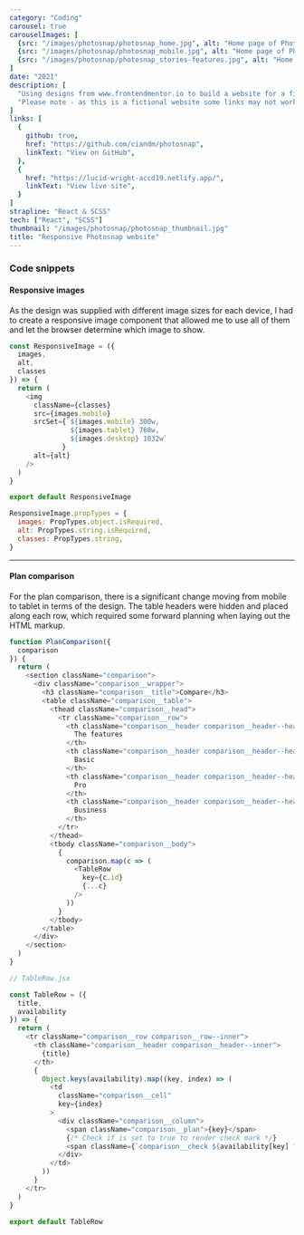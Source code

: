 ```yaml
---
category: "Coding"
carousel: true
carouselImages: [
  {src: "/images/photosnap/photosnap_home.jpg", alt: "Home page of Photosnap"},
  {src: "/images/photosnap/photosnap_mobile.jpg", alt: "Home page of Photosnap"},
  {src: "/images/photosnap/photosnap_stories-features.jpg", alt: "Home page of Photosnap"},
]
date: "2021"
description: [
  "Using designs from www.frontendmentor.io to build a website for a fictional landing page, for a platform called Photosnap, which makes it easy to share for photographers to share their photos and connect with others. It included the strong use of imagery throughout, with a full-width design implemented that really helps showcase images.",
  "Please note - as this is a fictional website some links may not work properly."
]
links: [
  {
    github: true,
    href: "https://github.com/ciandm/photosnap",
    linkText: "View on GitHub",
  },
  {
    href: "https://lucid-wright-accd19.netlify.app/",
    linkText: "View live site",
  }
]
strapline: "React & SCSS"
tech: ["React", "SCSS"]
thumbnail: "/images/photosnap/photosnap_thumbnail.jpg"
title: "Responsive Photosnap website"
---
```


### Code snippets

#### Responsive images
As the design was supplied with different image sizes for each device, I had to create a responsive image component that allowed me to use all of them and let the browser determine which image to show.

```javascript
const ResponsiveImage = ({
  images,
  alt,
  classes
}) => {
  return (
    <img
      className={classes}
      src={images.mobile}
      srcSet={`${images.mobile} 300w, 
               ${images.tablet} 768w, 
               ${images.desktop} 1032w`
             }
      alt={alt}
    />
  )
}

export default ResponsiveImage

ResponsiveImage.propTypes = {
  images: PropTypes.object.isRequired,
  alt: PropTypes.string.isRequired,
  classes: PropTypes.string,
}
```

---

#### Plan comparison
For the plan comparison, there is a significant change moving from mobile to tablet in terms of the design. The table headers were hidden and placed along each row, which required some forward planning when laying out the HTML markup. 

```javascript
function PlanComparison({
  comparison
}) {
  return (
    <section className="comparison">
      <div className="comparison__wrapper">
        <h3 className="comparison__title">Compare</h3>
        <table className="comparison__table">
          <thead className="comparison__head">
            <tr className="comparison__row">
              <th className="comparison__header comparison__header--head">
                The features
              </th>
              <th className="comparison__header comparison__header--head">
                Basic
              </th>
              <th className="comparison__header comparison__header--head">
                Pro
              </th>
              <th className="comparison__header comparison__header--head">
                Business
              </th>
            </tr>
          </thead>
          <tbody className="comparison__body">
            {
              comparison.map(c => (
                <TableRow
                  key={c.id}
                  {...c}
                />
              ))
            }
          </tbody>
        </table>
      </div>
    </section>
  )
}

// TableRow.jsx

const TableRow = ({
  title,
  availability
}) => {
  return (
    <tr className="comparison__row comparison__row--inner">
      <th className="comparison__header comparison__header--inner">
        {title}
      </th>
      {
        Object.keys(availability).map((key, index) => (
          <td
            className="comparison__cell"
            key={index}
          >
            <div className="comparison__column">
              <span className="comparison__plan">{key}</span>
              {/* Check if is set to true to render check mark */}
              <span className={`comparison__check ${availability[key] ? 'comparison__check--checked' : ''}`} />
            </div>
          </td>
        ))
      }
    </tr>
  )
}

export default TableRow

```